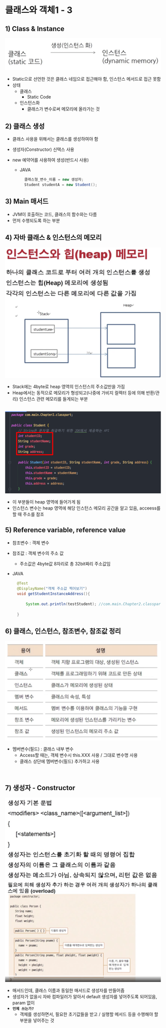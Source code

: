 <link href="../../md/style.css" rel="stylesheet">

# 클래스와 객체1 - 3

## 1) Class & Instance

<img src='images/2021-08-18-01-02-53.png' />

<br>

- Static으로 선언한 것은 클래스 네임으로 접근해야 함, 인스턴스 메서드로 접근 못함
- 상태
  - 클래스
    - Static Code
  - 인스턴스화
    - 클래스가 변수로써 메모리에 올라가는 것

## 2) 클래스 생성

- 클래스 사용을 위해서는 클래스를 생성하여야 함
- 생성자(Constructor) 신택스 사용
- new 예약어를 사용하여 생성(반드시 사용)

  - JAVA
    ```JAVA
      클래스형_변수_이름 = new 생성자;
      Student studentA = new Student();
    ```

## 3) Main 매서드

- JVM이 호출하는 코드, 클래스의 함수와는 다름
- 먼저 수행되도록 하는 부분

## 4) 자바 클래스 & 인스턴스의 메모리

<img src='images/2021-08-18-22-36-58.png' />

<br>

- Stack에는 4byte로 heap 영역의 인스턴스의 주소값만을 가짐
- Heap에서는 동적으로 메모리가 형성되고(나중에 가비지 컬렉터 등에 의해 반환/관리) 인스턴스 관련 메모리를 들게되는 부분

<br>

<img src='images/2021-08-18-22-40-08.png' />

- 이 부분들이 heap 영역에 들어가게 됨
- 인스턴스 변수는 heap 영역에 해당 인스턴스 메모리 공간을 알고 있음, acceess를 할 때 주소를 참조

## 5) Reference variable, reference value

- 참조변수 : 객체 변수
- 참조값 : 객체 변수의 주소 값

  - 주소값은 4byte값 8자리로 총 32bit짜리 주소값임

- JAVA

  ```JAVA
    @Test
    @DisplayName("객체 주소값 찍어보기")
    void getStudentInstanceAddress(){

        System.out.println(testStudent); //com.main.Chapter2.classpart.Student@35d019a3

    }
  ```

## 6) 클래스, 인스턴스, 참조변수, 참조값 정리

<img src='images/2021-08-18-22-53-24.png' />

- 멤버변수(필드) : 클래스 내부 변수
  - Access할 때는, 객체 변수시 this.XXX 사용 / 그대로 변수명 사용
  - 클래스 상단에 멤버변수(필드) 추가하고 사용

<br>

## 7) 생성자 - Constructor

<img src='images/2021-08-18-23-07-48.png' />

<img src='images/2021-08-18-23-09-16.png' />

- 매서드인데, 클래스 이름과 동일한 매서드로 생성자를 만들어줌
- 생성자가 없을시 자바 컴파일러가 알아서 default 생성자를 넣어주도록 되어있음, param 없이
- **`언제 쓰는가?`**
  - 객체를 생성하면서, 필요한 초기값들을 받고 / 실행할 메서드 등을 수행해야 할 부분을 넣어주는 것
